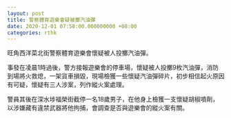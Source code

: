 ```yaml
---
layout: post
title: 警察體育遊樂會疑被擲汽油彈　
date: 2020-12-01 07:58:00.000000000 +08:00
categories: rthk
---
```


旺角西洋菜北街警察體育遊樂會懷疑被人投擲汽油彈。

事發在凌晨1時過後，警方接報遊樂會的停車場，懷疑被人投擲9枚汽油彈，消防到場將火救熄，一架貨車損毀，現場檢獲一些懷疑汽油彈碎片，初步相信起火原因有可疑，懷疑有三人涉案，列作縱火案處理。

警員其後在深水埗福榮街截停一名18歲男子，在他身上檢獲一支懷疑胡椒噴劑，以涉嫌藏有違禁武器將他拘捕，會調查是否與遊樂會的縱火案有關。
